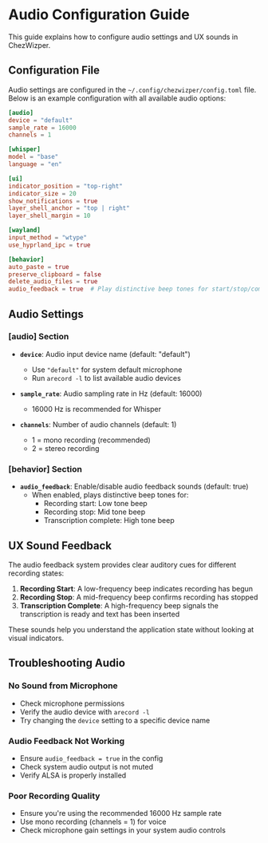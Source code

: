 # Audio Configuration Guide

This guide explains how to configure audio settings and UX sounds in ChezWizper.

## Configuration File

Audio settings are configured in the `~/.config/chezwizper/config.toml` file. Below is an example configuration with all available audio options:

```toml
[audio]
device = "default"
sample_rate = 16000
channels = 1

[whisper]
model = "base"
language = "en"

[ui]
indicator_position = "top-right"
indicator_size = 20
show_notifications = true
layer_shell_anchor = "top | right"
layer_shell_margin = 10

[wayland]
input_method = "wtype"
use_hyprland_ipc = true

[behavior]
auto_paste = true
preserve_clipboard = false
delete_audio_files = true
audio_feedback = true  # Play distinctive beep tones for start/stop/complete
```

## Audio Settings

### [audio] Section

- **`device`**: Audio input device name (default: "default")
  - Use `"default"` for system default microphone
  - Run `arecord -l` to list available audio devices
  
- **`sample_rate`**: Audio sampling rate in Hz (default: 16000)
  - 16000 Hz is recommended for Whisper
  
- **`channels`**: Number of audio channels (default: 1)
  - 1 = mono recording (recommended)
  - 2 = stereo recording

### [behavior] Section

- **`audio_feedback`**: Enable/disable audio feedback sounds (default: true)
  - When enabled, plays distinctive beep tones for:
    - Recording start: Low tone beep
    - Recording stop: Mid tone beep  
    - Transcription complete: High tone beep

## UX Sound Feedback

The audio feedback system provides clear auditory cues for different recording states:

1. **Recording Start**: A low-frequency beep indicates recording has begun
2. **Recording Stop**: A mid-frequency beep confirms recording has stopped
3. **Transcription Complete**: A high-frequency beep signals the transcription is ready and text has been inserted

These sounds help you understand the application state without looking at visual indicators.

## Troubleshooting Audio

### No Sound from Microphone
- Check microphone permissions
- Verify the audio device with `arecord -l`
- Try changing the `device` setting to a specific device name

### Audio Feedback Not Working
- Ensure `audio_feedback = true` in the config
- Check system audio output is not muted
- Verify ALSA is properly installed

### Poor Recording Quality
- Ensure you're using the recommended 16000 Hz sample rate
- Use mono recording (channels = 1) for voice
- Check microphone gain settings in your system audio controls